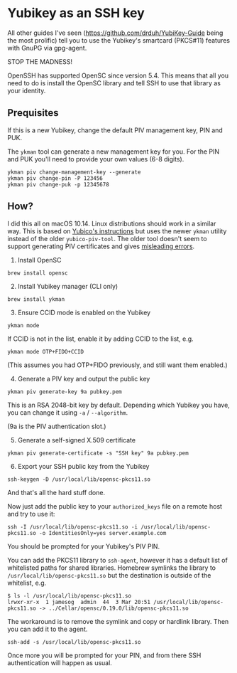 # Yubikey as an SSH key

All other guides I've seen (https://github.com/drduh/YubiKey-Guide being the most prolific) tell you to use the Yubikey's smartcard (PKCS#11) features with GnuPG via gpg-agent.

STOP THE MADNESS!

OpenSSH has supported OpenSC since version 5.4. This means that all you need to do is install the OpenSC library and tell SSH to use that library as your identity.

## Prequisites

If this is a new Yubikey, change the default PIV management key, PIN and PUK.

The `ykman` tool can generate a new management key for you. For the PIN and PUK you'll need to provide your own values (6-8 digits).

```
ykman piv change-management-key --generate
ykman piv change-pin -P 123456
ykman piv change-puk -p 12345678
```

## How?

I did this all on macOS 10.14. Linux distributions should work in a similar way. This is based on [Yubico's instructions](https://developers.yubico.com/PIV/Guides/SSH_with_PIV_and_PKCS11.html) but uses the newer `ykman` utility instead of the older `yubico-piv-tool`. The older tool doesn't seem to support generating PIV certificates and gives [misleading errors](https://github.com/Yubico/yubico-piv-tool/issues/153).

1. Install OpenSC

```
brew install opensc
```

2. Install Yubikey manager (CLI only)

```
brew install ykman
```

3. Ensure CCID mode is enabled on the Yubikey

```
ykman mode
```

If CCID is not in the list, enable it by adding CCID to the list, e.g.

```
ykman mode OTP+FIDO+CCID
```

(This assumes you had OTP+FIDO previously, and still want them enabled.)

4. Generate a PIV key and output the public key

```
ykman piv generate-key 9a pubkey.pem
```

This is an RSA 2048-bit key by default. Depending which Yubikey you have, you can change it using `-a` / `--algorithm`.

(9a is the PIV authentication slot.)

5. Generate a self-signed X.509 certificate

```
ykman piv generate-certificate -s "SSH key" 9a pubkey.pem
```

6. Export your SSH public key from the Yubikey

```
ssh-keygen -D /usr/local/lib/opensc-pkcs11.so
```

And that's all the hard stuff done. 

Now just add the public key to your `authorized_keys` file on a remote host and try to use it:

```
ssh -I /usr/local/lib/opensc-pkcs11.so -i /usr/local/lib/opensc-pkcs11.so -o IdentitiesOnly=yes server.example.com
```

You should be prompted for your Yubikey's PIV PIN.

You can add the PKCS11 library to `ssh-agent`, however it has a default list of whitelisted paths for shared libraries. Homebrew symlinks the library to `/usr/local/lib/opensc-pkcs11.so` but the destination is outside of the whitelist, e.g.

```
$ ls -l /usr/local/lib/opensc-pkcs11.so
lrwxr-xr-x  1 jamesog  admin  44  3 Mar 20:51 /usr/local/lib/opensc-pkcs11.so -> ../Cellar/opensc/0.19.0/lib/opensc-pkcs11.so
```

The workaround is to remove the symlink and copy or hardlink library. Then you can add it to the agent.

```
ssh-add -s /usr/local/lib/opensc-pkcs11.so
```

Once more you will be prompted for your PIN, and from there SSH authentication will happen as usual.